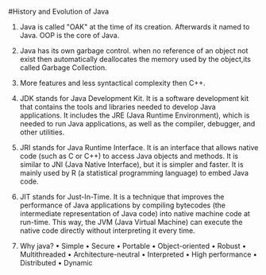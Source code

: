 #History and Evolution of Java 

1. Java is called "OAK" at the time of its creation. Afterwards it named to Java. OOP is the core of Java.

2. Java has its own garbage control. when no reference of an object not exist then automatically deallocates the memory used by the object,its called Garbage Collection.

3. More features and less syntactical complexity then C++.

4. JDK stands for Java Development Kit. It is a software development kit that contains the tools and libraries needed to develop Java applications. It includes the JRE (Java Runtime Environment), which is needed to run Java applications, as well as the compiler, debugger, and other utilities.

5. JRI stands for Java Runtime Interface. It is an interface that allows native code (such as C or C++) to access Java objects and methods. It is similar to JNI (Java Native Interface), but it is simpler and faster. It is mainly used by R (a statistical programming language) to embed Java code.

6. JIT stands for Just-In-Time. It is a technique that improves the performance of Java applications by compiling bytecodes (the intermediate representation of Java code) into native machine code at run-time. This way, the JVM (Java Virtual Machine) can execute the native code directly without interpreting it every time.

7. Why java?
    • Simple    • Secure    • Portable  • Object-oriented   • Robust    • Multithreaded     • Architecture-neutral      • Interpreted   • High performance  • Distributed
    • Dynamic

